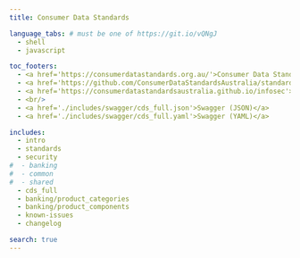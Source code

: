 ```yaml
---
title: Consumer Data Standards

language_tabs: # must be one of https://git.io/vQNgJ
  - shell
  - javascript

toc_footers:
  - <a href='https://consumerdatastandards.org.au/'>Consumer Data Standards Home</a>
  - <a href='https://github.com/ConsumerDataStandardsAustralia/standards'>CDR Standards on GitHub</a>
  - <a href='https://consumerdatastandardsaustralia.github.io/infosec'>CDR InfoSec Profile</a>
  - <br/>
  - <a href='./includes/swagger/cds_full.json'>Swagger (JSON)</a>
  - <a href='./includes/swagger/cds_full.yaml'>Swagger (YAML)</a>

includes:
  - intro
  - standards
  - security
#  - banking
#  - common
#  - shared
  - cds_full
  - banking/product_categories
  - banking/product_components
  - known-issues
  - changelog

search: true
---
```



<!---
TODO
Swagger
- Fix up baseline
- Tool chain
- Incorporate George feedback
- Incorporate changes from feedback
Payloads
- Add versions
- Add PAF Address schema
--->
